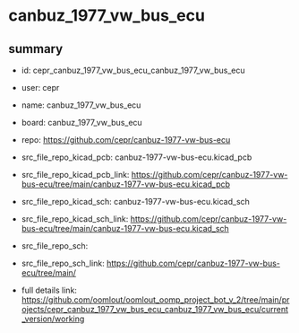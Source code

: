 # canbuz_1977_vw_bus_ecu
 
## summary 
* id: cepr_canbuz_1977_vw_bus_ecu_canbuz_1977_vw_bus_ecu
* user: cepr
* name: canbuz_1977_vw_bus_ecu
* board: canbuz_1977_vw_bus_ecu
* repo: https://github.com/cepr/canbuz-1977-vw-bus-ecu
* src_file_repo_kicad_pcb: canbuz-1977-vw-bus-ecu.kicad_pcb
* src_file_repo_kicad_pcb_link: https://github.com/cepr/canbuz-1977-vw-bus-ecu/tree/main/canbuz-1977-vw-bus-ecu.kicad_pcb
* src_file_repo_kicad_sch: canbuz-1977-vw-bus-ecu.kicad_sch
* src_file_repo_kicad_sch_link: https://github.com/cepr/canbuz-1977-vw-bus-ecu/tree/main/canbuz-1977-vw-bus-ecu.kicad_sch

* src_file_repo_sch: 
* src_file_repo_sch_link: https://github.com/cepr/canbuz-1977-vw-bus-ecu/tree/main/
* full details link: https://github.com/oomlout/oomlout_oomp_project_bot_v_2/tree/main/projects/cepr_canbuz_1977_vw_bus_ecu_canbuz_1977_vw_bus_ecu/current_version/working  






